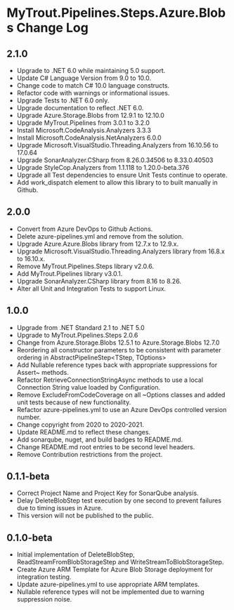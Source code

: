 # MyTrout.Pipelines.Steps.Azure.Blobs Change Log

## 2.1.0
 - Upgrade to .NET 6.0 while maintaining 5.0 support.
 - Update C# Language Version from 9.0 to 10.0.
 - Change code to match C# 10.0 language constructs.
 - Refactor code with warnings or informational issues.
 - Upgrade Tests to .NET 6.0 only.
 - Upgrade documentation to reflect .NET 6.0.
 - Upgrade Azure.Storage.Blobs from 12.9.1 to 12.10.0
 - Upgrade MyTrout.Pipelines from 3.0.1 to 3.2.0
 - Install Microsoft.CodeAnalysis.Analyzers 3.3.3
 - Install Microsoft.CodeAnalysis.NetAnalyzers 6.0.0
 - Upgrade Microsoft.VisualStudio.Threading.Analyzers from 16.10.56 to 17.0.64
 - Upgrade SonarAnalyzer.CSharp from 8.26.0.34506 to 8.33.0.40503
 - Upgrade StyleCop.Analyzers from 1.1.118 to 1.20.0-beta.376
 - Upgrade all Test dependencies to ensure Unit Tests continue to operate.
 - Add work_dispatch element to allow this library to to built manually in Github.

## 2.0.0
- Convert from Azure DevOps to Github Actions.
- Delete azure-pipelines.yml and remove from the solution.
- Upgrade Azure.Azure.Blobs library from 12.7.x to 12.9.x.
- Upgrade Microsoft.VisualStudio.Threading.Analyzers library from 16.8.x to 16.10.x.
- Remove MyTrout.Pipelines.Steps library v2.0.6.
- Add MyTrout.Pipelines library v3.0.1.
- Upgrade SonarAnalyzer.CSharp library from 8.16 to 8.26.
- Alter all Unit and Integration Tests to support Linux.

## 1.0.0
 - Upgrade from .NET Standard 2.1 to .NET 5.0
 - Upgrade to MyTrout.Pipelines.Steps 2.0.6
 - Change from Azure.Storage.Blobs 12.5.1 to Azure.Storage.Blobs 12.7.0
 - Reordering all constructor parameters to be consistent with parameter ordering in AbstractPipelineStep<TStep, TOptions>
 - Add Nullable reference types back with appropriate suppressions for Assert~ methods.
 - Refactor RetrieveConnectionStringAsync methods to use a local Connection String value loaded by Configuration.
 - Remove ExcludeFromCodeCoverage on all ~Options classes and added unit tests because of new functionality.
 - Refactor azure-pipelines.yml to use an Azure DevOps controlled version number.
 - Change copyright from 2020 to 2020-2021.
 - Update README.md to reflect these changes.
 - Add sonarqube, nuget, and build badges to README.md.
 - Change README.md root entries to be second level headers.
 - Remove Contribution restrictions from the project.

## 0.1.1-beta
- Correct Project Name and Project Key for SonarQube analysis.
- Delay DeleteBlobStep test execution by one second to prevent failures due to timing issues in Azure.
- This version will not be published to the public.

## 0.1.0-beta
- Initial implementation of DeleteBlobStep, ReadStreamFromBlobStorageStep and WriteStreamToBlobStorageStep.
- Create Azure ARM Template for Azure Blob Storage deployment for integration testing.
- Update azure-pipelines.yml to use appropriate ARM templates.
- Nullable reference types will not be implemented due to warning suppression noise.